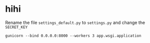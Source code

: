 # hihi

Rename the file `settings_default.py` to `settings.py` and change the `SECRET_KEY`

`gunicorn --bind 0.0.0.0:8000 --workers 3 app.wsgi.application`